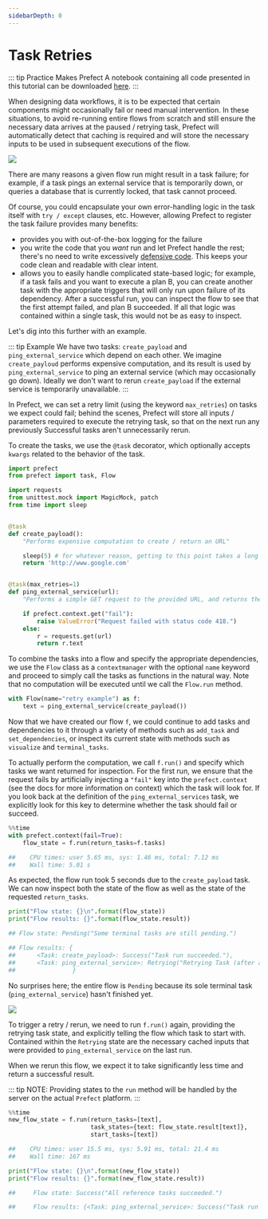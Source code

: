 ```yaml
---
sidebarDepth: 0
---
```


# Task Retries

::: tip Practice Makes Prefect
A notebook containing all code presented in this tutorial can be downloaded [here](/notebooks/task-retries.ipynb).
:::

When designing data workflows, it is to be expected that certain components might occasionally fail or need manual intervention. In these situations, to avoid re-running entire flows from scratch and still ensure the necessary data arrives at the paused / retrying task, Prefect will automatically detect that caching is required and will store the necessary inputs to be used in subsequent executions of the flow.

<img src='/retry_success.png'>

There are many reasons a given flow run might result in a task failure; for example, if a task pings an external service that is temporarily down, or queries a database that is currently locked, that task cannot proceed.

Of course, you could encapsulate your own error-handling logic in the task itself with `try / except` clauses, etc. However, allowing Prefect to register the task failure provides many benefits:

- provides you with out-of-the-box logging for the failure
- you write the code that you _want_ run and let Prefect handle the rest; there's no need to write excessively [defensive code](https://en.wikipedia.org/wiki/Defensive_programming). This keeps your code clean and readable with clear intent.
- allows you to easily handle complicated state-based logic; for example, if a task fails and you want to execute a plan B, you can create another task with the appropriate triggers that will only run upon failure of its dependency. After a successful run, you can inspect the flow to see that the first attempt failed, and plan B succeeded. If all that logic was contained within a single task, this would not be as easy to inspect.

Let's dig into this further with an example.

::: tip Example
We have two tasks: `create_payload` and `ping_external_service` which depend on each other. We imagine `create_payloud` performs expensive computation, and its result is used by `ping_external_service` to ping an external service (which may occasionally go down). Ideally we don't want to rerun `create_payload` if the external service is temporarily unavailable.
:::

In Prefect, we can set a retry limit (using the keyword `max_retries`) on tasks we expect could fail; behind the scenes, Prefect will store all inputs / parameters required to execute the retrying task, so that on the next run any previously Successful tasks aren't unnecessarily rerun.

To create the tasks, we use the `@task` decorator, which optionally accepts `kwargs` related to the behavior of the task.

```python
import prefect
from prefect import task, Flow

import requests
from unittest.mock import MagicMock, patch
from time import sleep


@task
def create_payload():
    "Performs expensive computation to create / return an URL"

    sleep(5) # for whatever reason, getting to this point takes a long time
    return 'http://www.google.com'


@task(max_retries=1)
def ping_external_service(url):
    "Performs a simple GET request to the provided URL, and returns the text of the response."

    if prefect.context.get("fail"):
        raise ValueError("Request failed with status code 418.")
    else:
        r = requests.get(url)
        return r.text
```

To combine the tasks into a flow and specify the appropriate dependencies, we use the `Flow` class as a `contextmanager` with the optional `name` keyword and proceed to simply call the tasks as functions in the natural way. Note that no computation will be executed until we call the `Flow.run` method.

```python
with Flow(name="retry example") as f:
    text = ping_external_service(create_payload())
```

Now that we have created our flow `f`, we could continue to add tasks and dependencies to it through a variety of methods such as `add_task` and `set_dependencies`, or inspect its current state with methods such as `visualize` and `terminal_tasks`.

To actually perform the computation, we call `f.run()` and specify which tasks we want returned for inspection. For the first run, we ensure that the request fails by artificially injecting a `"fail"` key into the `prefect.context` (see the docs for more information on context) which the task will look for. If you look back at the definition of the `ping_external_services` task, we explicitly look for this key to determine whether the task should fail or succeed.

```python
%%time
with prefect.context(fail=True):
    flow_state = f.run(return_tasks=f.tasks)

##    CPU times: user 5.65 ms, sys: 1.46 ms, total: 7.12 ms
##    Wall time: 5.01 s
```

As expected, the flow run took 5 seconds due to the `create_payload` task. We can now inspect both the state of the flow as well as the state of the requested `return_tasks`.

```python
print("Flow state: {}\n".format(flow_state))
print("Flow results: {}".format(flow_state.result))

## Flow state: Pending("Some terminal tasks are still pending.")

## Flow results: {
##      <Task: create_payload>: Success("Task run succeeded."),
##      <Task: ping_external_service>: Retrying("Retrying Task (after attempt 1 of 2)")
##                }
```

No surprises here; the entire flow is `Pending` because its sole terminal task (`ping_external_service`) hasn't finished yet.

<img src='/retry.png'>

To trigger a retry / rerun, we need to run `f.run()` again, providing the retrying task state, and explicitly telling the flow which task to start with. Contained within the `Retrying` state are the necessary cached inputs that were provided to `ping_external_service` on the last run.

When we rerun this flow, we expect it to take significantly less time and return a successful result.

::: tip NOTE:
Providing states to the `run` method will be handled by the server on the actual `Prefect` platform.
:::

```python
%%time
new_flow_state = f.run(return_tasks=[text],
                       task_states={text: flow_state.result[text]},
                       start_tasks=[text])

##    CPU times: user 15.5 ms, sys: 5.91 ms, total: 21.4 ms
##    Wall time: 167 ms
```

```python
print("Flow state: {}\n".format(new_flow_state))
print("Flow results: {}".format(new_flow_state.result))

##     Flow state: Success("All reference tasks succeeded.")

##     Flow results: {<Task: ping_external_service>: Success("Task run succeeded.")}
```
